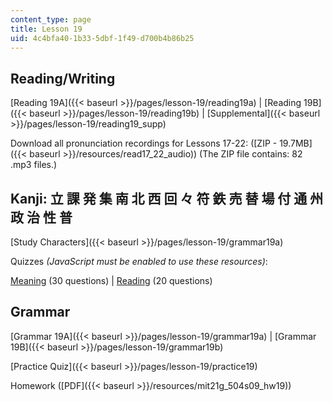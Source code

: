 ```yaml
---
content_type: page
title: Lesson 19
uid: 4c4bfa40-1b33-5dbf-1f49-d700b4b86b25
---
```


Reading/Writing
---------------

[Reading 19A]({{< baseurl >}}/pages/lesson-19/reading19a) | [Reading 19B]({{< baseurl >}}/pages/lesson-19/reading19b) | [Supplemental]({{< baseurl >}}/pages/lesson-19/reading19_supp)

Download all pronunciation recordings for Lessons 17-22: ([ZIP - 19.7MB]({{< baseurl >}}/resources/read17_22_audio)) (The ZIP file contains: 82 .mp3 files.)

Kanji: 立 課 発 集 南 北 西 回 々 符 鉄 売 替 場 付 通 州 政 治 性 普
------------------------------------------------

[Study Characters]({{< baseurl >}}/pages/lesson-19/grammar19a)

Quizzes _(JavaScript must be enabled to use these resources)_:

[Meaning](/ans7870/21f/21f.504/s09/lesson19/kanji19-mean/kq19meanq1.html) (30 questions) | [Reading](/ans7870/21f/21f.504/s09/lesson19/kanji19-read/kq19readq1.html) (20 questions)

Grammar
-------

[Grammar 19A]({{< baseurl >}}/pages/lesson-19/grammar19a) | [Grammar 19B]({{< baseurl >}}/pages/lesson-19/grammar19b)

[Practice Quiz]({{< baseurl >}}/pages/lesson-19/practice19)

Homework ([PDF]({{< baseurl >}}/resources/mit21g_504s09_hw19))